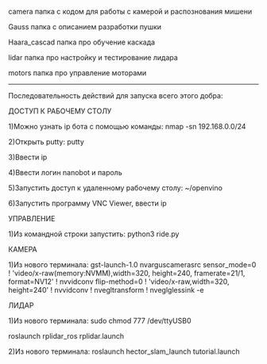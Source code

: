 camera папка с кодом для работы с камерой и распознования мишени

Gauss папка с описанием разработки пушки

Haara_cascad папка про обучение каскада

lidar папка про настройку и тестирование лидара

motors папка про управление моторами

-------------------------------------------------------------------------------

Последовательность действий для запуска всего этого добра:

ДОСТУП К РАБОЧЕМУ СТОЛУ

1)Можно узнать ip бота с помощью команды: nmap -sn 192.168.0.0/24

2)Открыть putty: putty

3)Bвести ip

4)Ввести логин nanobot и пароль

5)Запустить доступ к удаленному рабочему столу: ~/openvino 

6)Запустить программу VNC Viewer, ввести ip

УПРАВЛЕНИЕ

1)Из командной строки запустить: python3 ride.py

КАМЕРА

1)Из нового терминала: gst-launch-1.0 nvarguscamerasrc sensor_mode=0 ! 'video/x-raw(memory:NVMM),width=320, height=240, framerate=21/1, format=NV12' ! nvvidconv flip-method=0 ! 'video/x-raw,width=320, height=240' ! nvvidconv ! nvegltransform ! nveglglessink -e

ЛИДАР 

1)Из нового терминала: sudo chmod 777 /dev/ttyUSB0

roslaunch rplidar_ros rplidar.launch

2)Из нового терминала: roslaunch hector_slam_launch tutorial.launch


